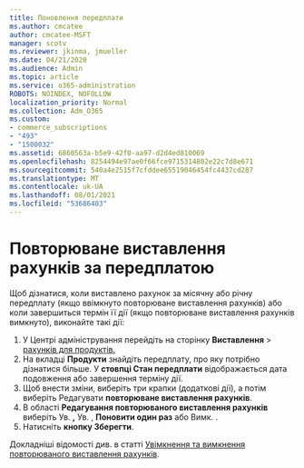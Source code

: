 ```yaml
---
title: Поновлення передплати
ms.author: cmcatee
author: cmcatee-MSFT
manager: scotv
ms.reviewer: jkinma, jmueller
ms.date: 04/21/2020
ms.audience: Admin
ms.topic: article
ms.service: o365-administration
ROBOTS: NOINDEX, NOFOLLOW
localization_priority: Normal
ms.collection: Adm_O365
ms.custom:
- commerce_subscriptions
- "493"
- "1500032"
ms.assetid: 6860563a-b5e9-42f0-aa97-d2d4ed810069
ms.openlocfilehash: 8254494e97ae0f66fce9715314802e22c7d8e671
ms.sourcegitcommit: 540a4e2515f7cfddee65519046454fc4437cd287
ms.translationtype: MT
ms.contentlocale: uk-UA
ms.lasthandoff: 08/01/2021
ms.locfileid: "53686403"
---
```

# <a name="subscription-recurring-billing"></a>Повторюване виставлення рахунків за передплатою

Щоб дізнатися, коли виставлено рахунок за місячну або річну передплату (якщо ввімкнуто  повторюване виставлення рахунків) або коли завершиться термін її дії (якщо повторюване виставлення рахунків вимкнуто), виконайте такі дії: 
  
1. У Центрі адміністрування перейдіть на сторінку **Виставлення** \> [рахунків для продуктів.](https://go.microsoft.com/fwlink/p/?linkid=842054)
2. На вкладці **Продукти** знайдіть передплату, про яку потрібно дізнатися більше. У **стовпці Стан передплати** відображається дата подовження або завершення терміну дії.
3. Щоб внести зміни, виберіть три крапки (додаткові дії), а потім виберіть Редагувати **повторюване виставлення рахунків**.
4. В області **Редагування повторюваного виставлення рахунків** виберіть Ув. **,** Ув. , **Поновити один раз** або Вимк. . 
5. Натисніть **кнопку Зберегти**.

Докладніші відомості див. в статті [Увімкнення та вимкнення повторюваного виставлення рахунків](/microsoft-365/commerce/subscriptions/renew-your-subscription).